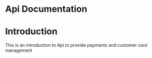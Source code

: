 # Api Documentation
# Introduction

This is an introduction to Api to provide payments and customer card management
